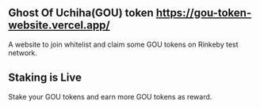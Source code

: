 
## Ghost Of Uchiha(GOU) token https://gou-token-website.vercel.app/

A website to join whitelist and claim some GOU tokens on Rinkeby test network.

## Staking is Live

Stake your GOU tokens and earn more GOU tokens as reward.
